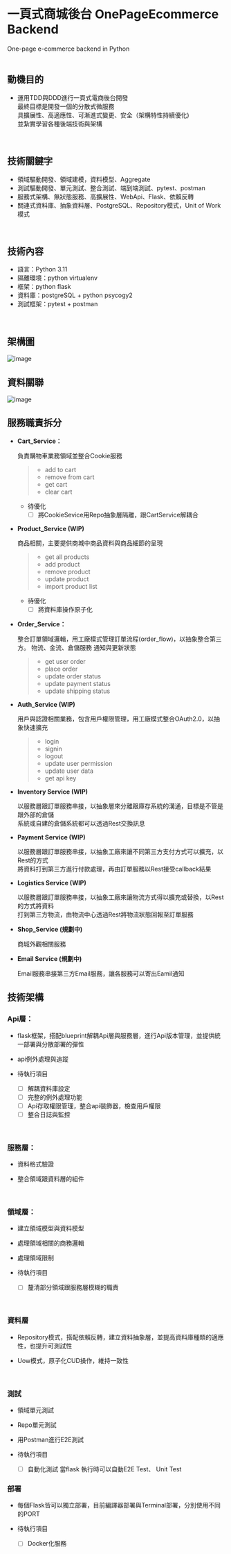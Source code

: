 # 一頁式商城後台 OnePageEcommerce Backend
One-page e-commerce backend in Python
 <br/> 
 <br/>  
## 動機目的
 - 運用TDD與DDD進行一頁式電商後台開發  
最終目標是開發一個的分散式微服務  
具擴展性、高適應性、可漸進式變更、安全（架構特性持續優化)  
並紮實學習各種後端技術與架構  
 <br/> 
 
## 技術關鍵字
 - 領域驅動開發、領域建模，資料模型、Aggregate  
 - 測試驅動開發、單元測試、整合測試、端到端測試、pytest、postman  
 - 服務式架構、無狀態服務、高擴展性、WebApi、Flask、依賴反轉  
 - 關連式資料庫、抽象資料層、PostgreSQL、Repository模式，Unit of Work模式  
 <br/>

## 技術內容
 - 語言：Python 3.11
 - 隔離環境：python virtualenv  
 - 框架：python flask  
 - 資料庫：postgreSQL + python psycogy2  
 - 測試框架：pytest + postman  
 <br/>

## 架構圖
![image](https://github.com/p10588/OnePageEcommerce/assets/12834223/db0c794a-7aa9-4757-aa85-e5ad4456489b)

## 資料關聯
![image](https://github.com/p10588/OnePageEcommerce/assets/12834223/397814de-d6f6-4e0f-98db-45dd6da122e8)

## 服務職責拆分
   
 - **Cart_Service：** 
   
   負責購物車業務領域並整合Cookie服務

   > - add to cart
   > - remove from cart
   > - get cart 
   > - clear cart

   - 待優化
     - [ ] 將CookieSevice用Repo抽象層隔離，跟CartService解耦合

- **Product_Service (WIP)**
  
  商品相關，主要提供商城中商品資料與商品細節的呈現
  
  > - get all products
  > - add product
  > - remove product
  > - update product
  > - import product list
  
  - 待優化
     - [ ] 將資料庫操作原子化

 - **Order_Service：**  

   整合訂單領域邏輯，用工廠模式管理訂單流程(order_flow)，以抽象整合第三方。
   物流、金流、倉儲服務 通知與更新狀態
   
   > - get user order
   > - place order
   > - update order status
   > - update payment status
   > - update shipping status

 - **Auth_Service (WIP)**
   
   用戶與認證相關業務，包含用戶權限管理，用工廠模式整合OAuth2.0，以抽象快速擴充
   
   > - login
   > - signin
   > - logout
   > - update user permission
   > - update user data
   > - get api key

- **Inventory Service (WIP)**
  
  以服務層跟訂單服務串接，以抽象層來分離跟庫存系統的溝通，目標是不管是跟外部的倉儲  
  系統或自建的倉儲系統都可以透過Rest交換訊息
 
 - **Payment Service (WIP)**
   
   以服務層跟訂單服務串接，以抽象工廠來讓不同第三方支付方式可以擴充，以Rest的方式  
   將資料打到第三方進行付款處理，再由訂單服務以Rest接受callback結果

 - **Logistics Service (WIP)**
   
   以服務層跟訂單服務串接，以抽象工廠來讓物流方式得以擴充或替換，以Rest的方式將資料  
   打到第三方物流，由物流中心透過Rest將物流狀態回報至訂單服務

 - **Shop_Service (規劃中)**
   
   商城外觀相關服務

 - **Email Service (規劃中)**
   
   Email服務串接第三方Email服務，讓各服務可以寄出Eamil通知

## 技術架構

### Api層：
 - flask框架，搭配blueprint解耦Api層與服務層，進行Api版本管理，並提供統一部署與分散部署的彈性
 
 - api例外處理與追蹤
 
 - 待執行項目
      - [ ] 解耦資料庫設定
      - [ ] 完整的例外處理功能
      - [ ] Api存取權限管理，整合api裝飾器，檢查用戶權限
      - [ ] 整合日誌與監控
 <br/>

### 服務層：
 - 資料格式驗證
      
 - 整合領域跟資料層的組件
    
 <br/>
 
### 領域層：
- 建立領域模型與資料模型
 
- 處理領域相關的商務邏輯
      
- 處理領域限制
      
- 待執行項目
  - [ ] 釐清部分領域跟服務層模糊的職責
 <br/>
 
### 資料層
- Repository模式，搭配依賴反轉，建立資料抽象層，並提高資料庫種類的適應性，也提升可測試性

- Uow模式，原子化CUD操作，維持一致性
 <br/>
 
### 測試
- 領域單元測試

- Repo單元測試

- 用Postman進行E2E測試

- 待執行項目
  - [ ] 自動化測試 當flask 執行時可以自動E2E Test、 Unit Test

### 部署
 - 每個Flask皆可以獨立部署，目前編譯器部署與Terminal部署，分別使用不同的PORT
   
 - 待執行項目
   - [ ] Docker化服務





